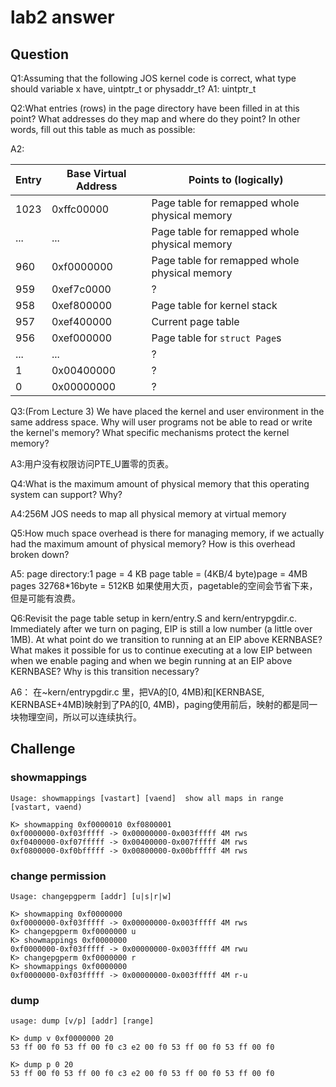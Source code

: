 # lab2 answer

## Question
Q1:Assuming that the following JOS kernel code is correct, what type should variable x have, uintptr_t or physaddr_t?
A1: uintptr_t

Q2:What entries (rows) in the page directory have been filled in at this point? What addresses do they map and where do they point? In other words, fill out this table as much as possible:

A2:

|Entry|Base Virtual Address|Points to (logically)|
|-|-|-|
|1023|0xffc00000|Page table for remapped whole physical memory|
|...|...|Page table for remapped whole physical memory|
|960|0xf0000000|Page table for remapped whole physical memory|
|959|0xef7c0000|?|
|958|0xef800000|Page table for kernel stack|
|957|0xef400000|Current page table|
|956|0xef000000|Page table for `struct Page`s|
|...|...|?|
|1|0x00400000|?|
|0|0x00000000|?|

Q3:(From Lecture 3) We have placed the kernel and user environment in the same address space. Why will user programs not be able to read or write the kernel's memory? What specific mechanisms protect the kernel memory?

A3:用户没有权限访问PTE_U置零的页表。

Q4:What is the maximum amount of physical memory that this operating system can support? Why?

A4:256M JOS needs to map all physical memory at virtual memory

Q5:How much space overhead is there for managing memory, if we actually had the maximum amount of physical memory? How is this overhead broken down?

A5:
page directory:1 page = 4 KB
page table = (4KB/4 byte)page = 4MB
pages 32768*16byte = 512KB
如果使用大页，pagetable的空间会节省下来，但是可能有浪费。

Q6:Revisit the page table setup in kern/entry.S and kern/entrypgdir.c. Immediately after we turn on paging, EIP is still a low number (a little over 1MB). At what point do we transition to running at an EIP above KERNBASE? What makes it possible for us to continue executing at a low EIP between when we enable paging and when we begin running at an EIP above KERNBASE? Why is this transition necessary?

A6：
在~kern/entrypgdir.c 里，把VA的[0, 4MB)和[KERNBASE, KERNBASE+4MB)映射到了PA的[0, 4MB)，paging使用前后，映射的都是同一块物理空间，所以可以连续执行。


## Challenge

### showmappings

```
Usage: showmappings [vastart] [vaend]  show all maps in range [vastart, vaend)
```
```
K> showmapping 0xf0000010 0xf0800001
0xf0000000-0xf03fffff -> 0x00000000-0x003fffff 4M rws
0xf0400000-0xf07fffff -> 0x00400000-0x007fffff 4M rws
0xf0800000-0xf0bfffff -> 0x00800000-0x00bfffff 4M rws
```

### change permission

```
Usage: changepgperm [addr] [u|s|r|w]

```

```
K> showmapping 0xf0000000
0xf0000000-0xf03fffff -> 0x00000000-0x003fffff 4M rws
K> changepgperm 0xf0000000 u
K> showmappings 0xf0000000
0xf0000000-0xf03fffff -> 0x00000000-0x003fffff 4M rwu
K> changepgperm 0xf0000000 r
K> showmappings 0xf0000000
0xf0000000-0xf03fffff -> 0x00000000-0x003fffff 4M r-u
```

### dump
```
usage: dump [v/p] [addr] [range]
```
```
K> dump v 0xf0000000 20
53 ff 00 f0 53 ff 00 f0 c3 e2 00 f0 53 ff 00 f0 53 ff 00 f0

K> dump p 0 20
53 ff 00 f0 53 ff 00 f0 c3 e2 00 f0 53 ff 00 f0 53 ff 00 f0
```
